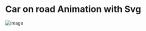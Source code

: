 # Car on road Animation with Svg

![image](https://github.com/apak0/svg-car/assets/79720402/ec71a3ed-0705-4ae0-a801-c0ad0fa06d97)
